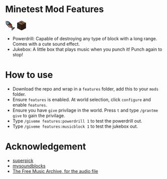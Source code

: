 # Minetest Mod Features
![Not found](https://github.com/johnweikangong/minetest/blob/master/textures/features_powerdrill.png)
![Not found](https://github.com/johnweikangong/minetest/blob/master/textures/features_jukebox.png)

* Powerdrill: Capable of destroying any type of block with a long range. Comes with a cute sound effect.
* Jukebox: A little box that plays music when you punch it! Punch again to stop!

# How to use
* Download the repo and wrap in a `features` folder, add this to your `mods` folder.
* Ensure `features` is enabled. At world selection, click `configure` and enable `features`.
* Ensure you have `give` privilage in the world. Press `t` and type `/grantme give` to gain the privilage.
* Type `/giveme features:powerdrill 1` to test the powerdrill out.
* Type `/giveme features:musicblock 1` to test the jukebox out.

# Acknowledgement
* [superpick](https://github.com/taikedz/everamzah-superpick)
* [mysoundblocks](https://github.com/minetest-mods/mysoundblocks)
* [The Free Music Archive, for the audio file](http://freemusicarchive.org/genre/Electronic/)


